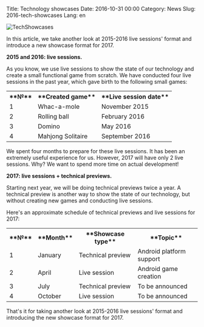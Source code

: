 Title: Technology showcases
Date: 2016-10-31 00:00
Category: News
Slug: 2016-tech-showcases
Lang: en

![TechShowcases][screenshot]


In this article, we take another look at 2015-2016 live sessions' format and introduce a new showcase format for 2017.

**2015 and 2016: live sessions.**

As you know, we use live sessions to show the state of our technology and create a small functional game from scratch.
We have conducted four live sessions in the past year, which gave birth to the following small games:
<table>
<tr>
  <th>**№**</th>
  <th>**Created game**</th>
  <th>**Live session date**</th>
</tr>
<tr>
  <td>1</td>
  <td>Whac-a-mole</td>
  <td>November 2015</td>
</tr>
<tr>
  <td>2</td>
  <td>Rolling ball</td>
  <td>February 2016</td>
</tr>
<tr>
  <td>3</td>
  <td>Domino</td>
  <td>May 2016</td>
</tr>
<tr>
  <td>4</td>
  <td>Mahjong Solitaire</td>
  <td>September 2016</td>
</tr>
</table>

We spent four months to prepare for these live sessions.
It has been an extremely useful experience for us. However, 2017 will have only 2 live sessions.
Why? We want to spend more time on actual development!

**2017: live sessions + technical previews.**

Starting next year, we will be doing technical previews twice a year. A technical preview is another way to show the state of our technology, but without creating new games and conducting live sessions.

Here's an approximate schedule of technical previews and live sessions for 2017:
<table>
<tr>
  <th>**№**</th>
  <th>**Month**</th>
  <th>**Showcase type**</th>
  <th>**Topic**</th>
</tr>
<tr>
  <td>1</td>
  <td>January</td>
  <td>Technical preview</td>
  <td>Android platform support</td>
</tr>
<tr>
  <td>2</td>
  <td>April</td>
  <td>Live session</td>
  <td>Android game creation</td>
</tr>
<tr>
  <td>3</td>
  <td>July</td>
  <td>Technical preview</td>
  <td>To be announced</td>
</tr>
<tr>
  <td>4</td>
  <td>October</td>
  <td>Live session</td>
  <td>To be announced</td>
</tr>
</table>

That's it for taking another look at 2015-2016 live sessions' format and introducing the new showcase format for 2017.

[screenshot]: {attach}/images/2016-10-31_tech-showcases.png

